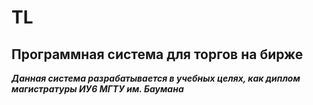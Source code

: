 # TL
## Программная система для торгов на бирже
**_Данная система разрабатывается в учебных целях, как диплом магистратуры ИУ6 МГТУ им. Баумана_**
